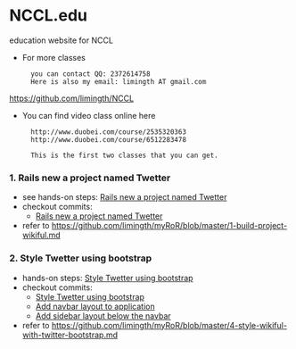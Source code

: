 NCCL.edu
========

education website for NCCL


* For more classes

        you can contact QQ: 2372614758
        Here is also my email: limingth AT gmail.com


<https://github.com/limingth/NCCL>

* You can find video class online here

        http://www.duobei.com/course/2535320363
        http://www.duobei.com/course/6512283478

        This is the first two classes that you can get.
        
        

### 1. Rails new a project named Twetter
* see hands-on steps: [Rails new a project named Twetter](1-rails-new-twetter.md)
* checkout commits:
	- [Rails new a project named Twetter](https://github.com/limingth/myTwetter/commit/92fd109b8bb89aa6f8da323a0637fed585cd3e80) 
* refer to <https://github.com/limingth/myRoR/blob/master/1-build-project-wikiful.md>

### 2. Style Twetter using bootstrap
* hands-on steps: [Style Twetter using bootstrap](2-style-twetter-using-bootstrap.md)
* checkout commits:
	- [Style Twetter using bootstrap](https://github.com/limingth/myTwetter/commit/bda148f1125b29c9bd6dd927a9a0ef3095b47d7d)
	- [Add navbar layout to application](https://github.com/limingth/myTwetter/commit/bda148f1125b29c9bd6dd927a9a0ef3095b47d7d)
	- [Add sidebar layout below the navbar](https://github.com/limingth/myTwetter/commit/bda148f1125b29c9bd6dd927a9a0ef3095b47d7d)
* refer to <https://github.com/limingth/myRoR/blob/master/4-style-wikiful-with-twitter-bootstrap.md>

